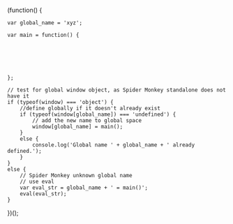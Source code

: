 (function() {

	var global_name = 'xyz';

	var main = function() {






	};

    // test for global window object, as Spider Monkey standalone does not have it
    if (typeof(window) === 'object') {
        //define globally if it doesn't already exist
        if (typeof(window[global_name]) === 'undefined') {
            // add the new name to global space
            window[global_name] = main();
        }
        else {
            console.log('Global name ' + global_name + ' already defined.');
        }
    }
    else {
        // Spider Monkey unknown global name
        // use eval
        var eval_str = global_name + ' = main()';
        eval(eval_str);
    }

})();
